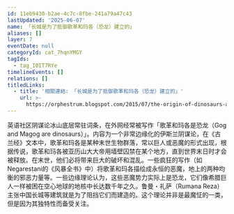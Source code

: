 ```yaml
---
id: 11eb9430-b2ae-4c7c-8fbe-241a79a47c43
lastUpdated: '2025-06-07'
name: 「长城是为了抵御歌革和玛各（恐龙）建立的」
aliases: []
layer: 7
eventDate: null
categoryId: cat_7hqnYMGY
tagIds:
  - tag_I0IT7RYe
timelineEvents: []
relations: []
titledLinks:
  - title: '相關連結: 「长城是为了抵御歌革和玛各（恐龙）建立的」'
    url: >-
      https://orphestrum.blogspot.com/2015/07/the-origin-of-dinosaurs-and-dragons_61.html
---
```

英语社区阴谋论冰山底层常驻词条，在外网经常被写作「歌革和玛各是恐龙（Gog and Magog are dinosaurs）」。内容为一个非常边缘化的伊斯兰阴谋论，在《古兰经》文本中，歌革和玛各是某种末世生物群落，常以巨人或恶魔的形式出现，根据传说，歌革和玛各被亚历山大大帝用墙壁囚禁在某个地方，直到世界末日时才会被释放。在末世，他们必将带来巨大的破坏和混乱。一些疯狂的写作（如Negarestani的《风暴全书》中）将歌革和玛各描绘成永恒的恶魔，地上的两种均衡的邪恶力量等。一些边缘理论认为，这些恶魔势力实际上是恐龙，它们像希腊巨人一样被困在空心地球的地核中长达数千年之久。鲁曼・礼萨（Rumana Reza）主张中国长城等建筑就是为了阻挡它们而建造的。这个理论并非是最魔怔的一类，但是因为其独特性而备受关注。
